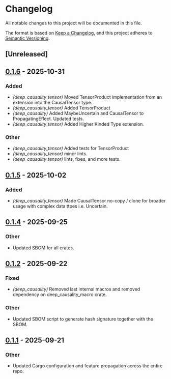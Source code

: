 # Changelog

All notable changes to this project will be documented in this file.

The format is based on [Keep a Changelog](https://keepachangelog.com/en/1.0.0/),
and this project adheres to [Semantic Versioning](https://semver.org/spec/v2.0.0.html).

## [Unreleased]

## [0.1.6](https://github.com/deepcausality-rs/deep_causality/compare/deep_causality_tensor-v0.1.5...deep_causality_tensor-v0.1.6) - 2025-10-31

### Added

- *(deep_causality_tensor)* Moved TensorProduct implementation from an extension into the CausalTensor  type.
- *(deep_causality_tensor)* Added TensorProduct
- *(deep_causality)* Added MaybeUncertain and CausalTensor to PropagatingEffect. Updated tests.
- *(deep_causality_tensor)* Added Higher Kinded Type extension.

### Other

- *(deep_causality_tensor)* Added tests for TensorProduct
- *(deep_causality_tensor)* minor lints.
- *(deep_causality_tensor)* lints, fixes, and more tests.

## [0.1.5](https://github.com/deepcausality-rs/deep_causality/compare/deep_causality_tensor-v0.1.4...deep_causality_tensor-v0.1.5) - 2025-10-02

### Added

- *(deep_causality_tensor)* Made CausalTensor no-copy / clone for broader usage with complex data ttpes i.e. Uncertain<T>.

## [0.1.4](https://github.com/deepcausality-rs/deep_causality/compare/deep_causality_tensor-v0.1.3...deep_causality_tensor-v0.1.4) - 2025-09-25

### Other

- Updated SBOM for all crates.

## [0.1.2](https://github.com/deepcausality-rs/deep_causality/compare/deep_causality_tensor-v0.1.1...deep_causality_tensor-v0.1.2) - 2025-09-22

### Fixed

- *(deep_causality)* Removed last internal macros and removed dependency on deep_causality_macro crate.

### Other

- Updated SBOM script to generate hash signature together with the SBOM.

## [0.1.1](https://github.com/deepcausality-rs/deep_causality/compare/deep_causality_tensor-v0.1.0...deep_causality_tensor-v0.1.1) - 2025-09-21

### Other

- Updated Cargo configuration and feature propagation across the entire repo.
